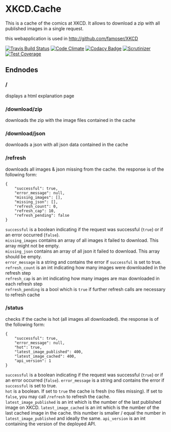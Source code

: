 # XKCD.Cache
This is a cache of the comics at XKCD. It allows to download a zip with all published images in a single request. 

this webapplication is used in http://github.com/famoser/XKCD

[![Travis Build Status](https://travis-ci.org/famoser/XKCD.Cache.svg?branch=master)](https://travis-ci.org/famoser/XKCD.Cache)
[![Code Climate](https://codeclimate.com/github/famoser/XKCD.Cache/badges/gpa.svg)](https://codeclimate.com/github/famoser/XKCD.Cache)
[![Codacy Badge](https://api.codacy.com/project/badge/Grade/0049282fe1b3437ba8321ec244a3ea93)](https://www.codacy.com/app/famoser/XKCD.Cache)
[![Scrutinizer](https://scrutinizer-ci.com/g/famoser/XKCD.Cache/badges/quality-score.png?b=master)](https://scrutinizer-ci.com/g/famoser/XKCD.Cache)
[![Test Coverage](https://codeclimate.com/github/famoser/XKCD.Cache/badges/coverage.svg)](https://codeclimate.com/github/famoser/XKCD.Cache/coverage)

## Endnodes

### /
displays a html explanation page

### /download/zip
downloads the zip with the image files contained in the cache

### /download/json
downloads a json with all json data contained in the cache

### /refresh
downloads all images & json missing from the cache. the response is of the following form:

```
{
    "successful": true,
    "error_message": null,
    "missing_images": [],
    "missing_json": [],
    "refresh_count": 0,
    "refresh_cap": 10,
    "refresh_pending": false
}
```
	
`successful` is a boolean indicating if the request was successful (`true`) or if an error occurred (`false`).  
`missing_images` contains an array of all images it failed to download. This array might not be empty.  
`missing_json` contains an array of all json it failed to download. This array should be empty.  
`error_message` is a string and contains the error if `successful` is set to true.  
`refresh_count` is an int indicating how many images were downloaded in the refresh step  
`refresh_cap` is an int indicating how many images are max downloaded in each refresh step  
`refresh_pending` is a bool which is `true` if further refresh calls are necessary to refresh cache

### /status
checks if the cache is hot (all images all downloaded). the response is of the following form:  

```
{
    "successful": true,
    "error_message": null,
    "hot": true,
    "latest_image_published": 400,
    "latest_image_cached": 400,
    "api_version": 1
}
```
	
`successful` is a boolean indicating if the request was successful (`true`) or if an error occurred (`false`).
`error_message` is a string and contains the error if `successful` is set to true.  
`hot` is a boolean. If set to `true` the cache is fresh (no files missing). If set to `false`, you may call `/refresh` to refresh the cache.  
`latest_image_published` is an int which is the number of the last published image on XKCD.
`latest_image_cached` is an int which is the number of the last cached image in the cache. this number is smaller / equal the number in `latest_image_published` and ideally the same.
`api_version` is an int containing the version of the deployed API.